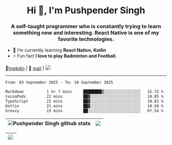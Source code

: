 <h1 align="center">Hi 👋, I'm Pushpender Singh</h1>
<h3 align="center">A self-taught programmer who is constantly trying to learn something new and interesting. React Native is one of my favorite technologies.</h3>

- 🌱 I’m currently learning **React Native, Kotlin**
- ⚡ Fun fact **I love to play Badminton and Football.**

👔[linekdin](https://www.linkedin.com/in/pushpender-singh-240061202/) | 📧 [mail](mailto:pushpendersingh694@gmail.com) | 
<a href="https://github.com/pushpender-singh-ap/pushpender-singh-ap">
    <img src="https://komarev.com/ghpvc/?username=pushpender-singh-ap&style=for-the-badge">
</a>


---

<!--START_SECTION:waka-->

```txt
From: 03 September 2025 - To: 10 September 2025

Markdown          1 hr 7 mins     ████████▒░░░░░░░░░░░░░░░░   32.72 %
CocoaPods         22 mins         ██▓░░░░░░░░░░░░░░░░░░░░░░   10.85 %
TypeScript        22 mins         ██▓░░░░░░░░░░░░░░░░░░░░░░   10.81 %
Kotlin            21 mins         ██▓░░░░░░░░░░░░░░░░░░░░░░   10.50 %
Groovy            15 mins         ██░░░░░░░░░░░░░░░░░░░░░░░   07.54 %
```

<!--END_SECTION:waka-->


| <a><img align="center" src="https://github-readme-stats-iota-ecru-15.vercel.app/api?username=pushpender-singh-ap&show_icons=true&include_all_commits=true&theme=buefy&hide_border=true" alt="Pushpender Singh github stats" /></a> | <a><img align="center" src="https://github-readme-stats-iota-ecru-15.vercel.app/api/top-langs/?username=pushpender-singh-ap&layout=compact&theme=buefy&hide_border=true" /></a> |
| ------------- | ------------- |

| <a> <img align="left" src="https://github-readme-streak-stats.herokuapp.com/?user=pushpender-singh-ap" /></br> </a> |
| ------------- |
